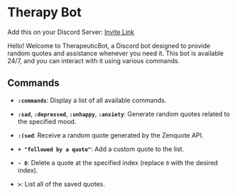 # Therapy Bot
Add this on your Discord Server: [Invite Link](https://discord.com/oauth2/authorize?client_id=1175411141799850004&permissions=3283503545408&scope=bot)

Hello! Welcome to TherapeuticBot, a Discord bot designed to provide random quotes and assistance whenever you need it. This bot is available 24/7, and you can interact with it using various commands.

## Commands

- **`:commands`**: Display a list of all available commands.

- **`:sad`**, **`:depressed`**, **`:unhappy`**, **`:anxiety`**: Generate random quotes related to the specified mood.

- **`:(sed`**: Receive a random quote generated by the Zenquote API.

- **`+ "followed by a quote"`**: Add a custom quote to the list.

- **`- 0`**: Delete a quote at the specified index (replace `0` with the desired index).

- **`>`**: List all of the saved quotes.

